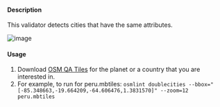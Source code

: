 #### Description

This validator detects cities that have the same attributes.

![image](https://cloud.githubusercontent.com/assets/10425629/21997330/c061b13e-dbfc-11e6-9b72-ee94251effce.png)


#### Usage

1. Download [OSM QA Tiles](https://osmlab.github.io/osm-qa-tiles/) for the planet or a country that you are interested in. 
2. For example, to run for peru.mbtiles: `osmlint doublecities --bbox="[-85.348663,-19.664209,-64.606476,1.3831570]" --zoom=12 peru.mbtiles`
